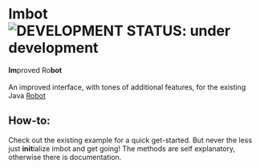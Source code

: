 # Imbot &nbsp; ![DEVELOPMENT STATUS: under development](https://badgen.net/badge/DEVELOPMENT%20STATUS/under%20development/red)

<b>Im</b>proved Ro<b>bot</b> <br> <br>
An improved interface, with tones of additional features, for the existing Java [Robot](https://docs.oracle.com/javase/7/docs/api/java/awt/Robot.html)

## How-to:
Check out the existing example for a quick get-started. But never the less just <b>init</b>ialize imbot and get going! The methods are self explanatory, otherwise there is documentation.
